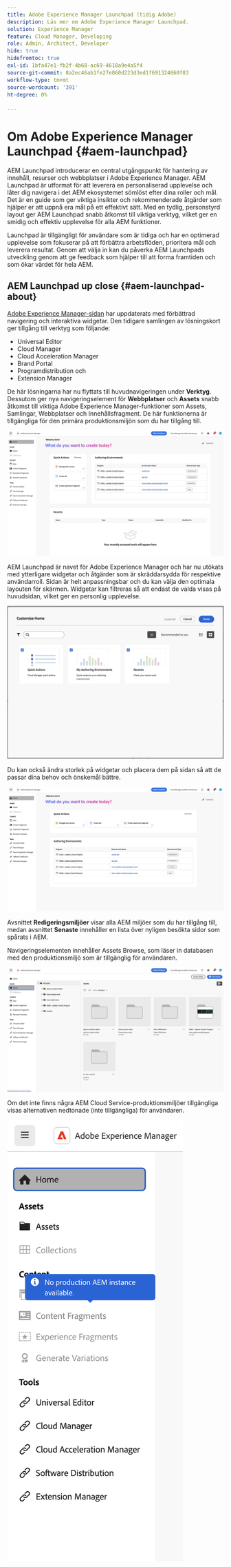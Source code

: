 ```yaml
---
title: Adobe Experience Manager Launchpad (tidig Adobe)
description: Läs mer om Adobe Experience Manager Launchpad.
solution: Experience Manager
feature: Cloud Manager, Developing
role: Admin, Architect, Developer
hide: true
hidefromtoc: true
exl-id: 1bfa47e1-fb2f-4b68-ac69-4618a9e4a5f4
source-git-commit: 8a2ec46ab1fe27e860d223d3ed1f691324660f83
workflow-type: tm+mt
source-wordcount: '391'
ht-degree: 0%

---
```


# Om Adobe Experience Manager Launchpad {#aem-launchpad}

AEM Launchpad introducerar en central utgångspunkt för hantering av innehåll, resurser och webbplatser i Adobe Experience Manager. AEM Launchpad är utformat för att leverera en personaliserad upplevelse och låter dig navigera i det AEM ekosystemet sömlöst efter dina roller och mål. Det är en guide som ger viktiga insikter och rekommenderade åtgärder som hjälper er att uppnå era mål på ett effektivt sätt. Med en tydlig, personstyrd layout ger AEM Launchpad snabb åtkomst till viktiga verktyg, vilket ger en smidig och effektiv upplevelse för alla AEM funktioner.

Launchpad är tillgängligt för användare som är tidiga och har en optimerad upplevelse som fokuserar på att förbättra arbetsflöden, prioritera mål och leverera resultat. Genom att välja in kan du påverka AEM Launchpads utveckling genom att ge feedback som hjälper till att forma framtiden och som ökar värdet för hela AEM.

## AEM Launchpad up close {#aem-launchpad-about}

[Adobe Experience Manager-sidan](https://experience.adobe.com/#/experiencemanager) har uppdaterats med förbättrad navigering och interaktiva widgetar. Den tidigare samlingen av lösningskort ger tillgång till verktyg som följande:

* Universal Editor
* Cloud Manager
* Cloud Acceleration Manager
* Brand Portal
* Programdistribution och
* Extension Manager

De här lösningarna har nu flyttats till huvudnavigeringen under **Verktyg**. Dessutom ger nya navigeringselement för **Webbplatser** och **Assets** snabb åtkomst till viktiga Adobe Experience Manager-funktioner som Assets, Samlingar, Webbplatser och Innehållsfragment. De här funktionerna är tillgängliga för den primära produktionsmiljön som du har tillgång till.

![AEM Startpanelsmiljöer](/help/implementing/cloud-manager/assets/aem-launchpad-author-environments.png)

AEM Launchpad är navet för Adobe Experience Manager och har nu utökats med ytterligare widgetar och åtgärder som är skräddarsydda för respektive användarroll. Sidan är helt anpassningsbar och du kan välja den optimala layouten för skärmen. Widgetar kan filtreras så att endast de valda visas på huvudsidan, vilket ger en personlig upplevelse.

![AEM Launchpad anpassat](/help/implementing/cloud-manager/assets/aem-launchpad-custom.png)

Du kan också ändra storlek på widgetar och placera dem på sidan så att de passar dina behov och önskemål bättre.

![AEM Startwidgetar](/help/implementing/cloud-manager/assets/aem-launchpad-widgets.png)

Avsnittet **Redigeringsmiljöer** visar alla AEM miljöer som du har tillgång till, medan avsnittet **Senaste** innehåller en lista över nyligen besökta sidor som spårats i AEM.

Navigeringselementen innehåller Assets Browse, som läser in databasen med den produktionsmiljö som är tillgänglig för användaren.

![AEM Navigeringselement för startfönstret](/help/implementing/cloud-manager/assets/aem-launchpad-navigation.png)

Om det inte finns några AEM Cloud Service-produktionsmiljöer tillgängliga visas alternativen nedtonade (inte tillgängliga) för användaren.

![AEM Launchpad, inga produktionsmiljöer](/help/implementing/cloud-manager/assets/aem-launchpad-no-prod-environs.png)



